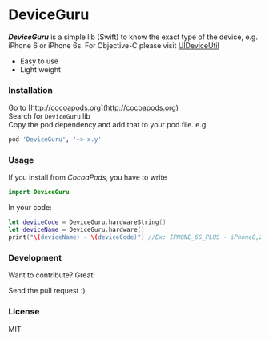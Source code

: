 # DeviceGuru

***DeviceGuru*** is a simple lib (Swift) to know the exact type of the device, e.g. iPhone 6 or iPhone 6s. For Objective-C please visit [UIDeviceUtil](https://github.com/InderKumarRathore/UIDeviceUtil)
  - Easy to use
  - Light weight


### Installation

Go to [http://cocoapods.org](http://cocoapods.org) <br>
Search for `DeviceGuru` lib <br>
Copy the pod dependency and add that to your pod file. e.g.

```sh
pod 'DeviceGuru', '~> x.y'
```

### Usage
If you install from *CocoaPods*, you have to write 
``` swift
import DeviceGuru 
```
In your code:
``` swift
let deviceCode = DeviceGuru.hardwareString()
let deviceName = DeviceGuru.hardware()
print("\(deviceName) - \(deviceCode)") //Ex: IPHONE_6S_PLUS - iPhone8,2
```

### Development

Want to contribute? Great!

Send the pull request :)


### License
MIT

